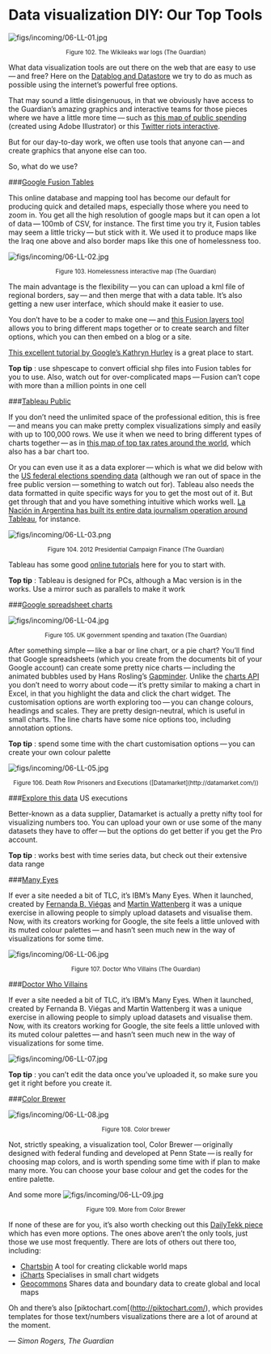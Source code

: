# Data visualization DIY: Our Top Tools

![figs/incoming/06-LL-01.jpg
](http://datajournalismhandbook.org/1.0/en/figs/incoming/06-LL-01.jpg "Figure 102. The Wikileaks war logs (The Guardian)")
<center><small>Figure 102. The Wikileaks war logs (The Guardian)</small></center>

What data visualization tools are out there on the web that are easy to use — and free? Here on the [Datablog and Datastore](http://www.guardian.co.uk/data) we try to do as much as possible using the internet’s powerful free options.

That may sound a little disingenuous, in that we obviously have access to the Guardian’s amazing graphics and interactive teams for those pieces where we have a little more time — such as [this map of public spending](http://www.guardian.co.uk/news/datablog/2011/oct/26/government-spending-department-2010-11) (created using Adobe Illustrator) or this [Twitter riots interactive](http://www.guardian.co.uk/uk/interactive/2011/dec/07/london-riots-twitter).

But for our day-to-day work, we often use tools that anyone can — and create graphics that anyone else can too.

So, what do we use?

###[Google Fusion Tables](http://www.google.com/fusiontables/Home/)

This online database and mapping tool has become our default for producing quick and detailed maps, especially those where you need to zoom in. You get all the high resolution of google maps but it can open a lot of data — 100mb of CSV, for instance. The first time you try it, Fusion tables may seem a little tricky — but stick with it. We used it to produce maps like the Iraq one above and also border maps like this one of homelessness too.

![figs/incoming/06-LL-02.jpg](http://datajournalismhandbook.org/1.0/en/figs/incoming/06-LL-02.jpg "Figure 103. Homelessness interactive map (The Guardian)")
<center><small>Figure 103. Homelessness interactive map (The Guardian)</small></center>

The main advantage is the flexibility — you can can upload a kml file of regional borders, say — and then merge that with a data table. It’s also getting a new user interface, which should make it easier to use.

You don’t have to be a coder to make one — and [this Fusion layers tool](http://gmaps-samples.googlecode.com/svn/trunk/fusiontables/fusiontableslayer_builder.html) allows you to bring different maps together or to create search and filter options, which you can then embed on a blog or a site.

[This excellent tutorial by Google’s Kathryn Hurley](http://sites.google.com/site/fusiontablestalks/talks/fusion-tables-where-2-0-workshop) is a great place to start.

**Top tip** : use shpescape to convert official shp files into Fusion tables for you to use. Also, watch out for over-complicated maps — Fusion can’t cope with more than a million points in one cell

###[Tableau Public](http://www.tableausoftware.com/public)

If you don’t need the unlimited space of the professional edition, this is free — and means you can make pretty complex visualizations simply and easily with up to 100,000 rows. We use it when we need to bring different types of charts together — as in [this map of top tax rates around the world](http://www.guardian.co.uk/news/datablog/interactive/2012/mar/20/top-tax-rates-world), which also has a bar chart too.

Or you can even use it as a data explorer — which is what we did below with the [US federal elections spending data](http://www.guardian.co.uk/news/datablog/2012/feb/02/us-presidential-election-fundraising) (although we ran out of space in the free public version — something to watch out for). Tableau also needs the data formatted in quite specific ways for you to get the most out of it. But get through that and you have something intuitive which works well. [La Nación in Argentina has built its entire data journalism operation around Tableau](http://blogs.lanacion.com.ar/data/), for instance.

![figs/incoming/06-LL-03.png](http://datajournalismhandbook.org/1.0/en/figs/incoming/06-LL-03.png "Figure 104. 2012 Presidential Campaign Finance (The Guardian)")
<center><small>Figure 104. 2012 Presidential Campaign Finance (The Guardian)</small></center>

Tableau has some good [online tutorials](http://www.tableausoftware.com/learn/training) here for you to start with.

**Top tip** : Tableau is designed for PCs, although a Mac version is in the works. Use a mirror such as parallels to make it work

###[Google spreadsheet charts](http://www.google.com/google-d-s/spreadsheets/)

![figs/incoming/06-LL-04.jpg](http://datajournalismhandbook.org/1.0/en/figs/incoming/06-LL-04.jpg "Figure 105. UK government spending and taxation (The Guardian)")
<center><small>Figure 105. UK government spending and taxation (The Guardian)</small></center>

After something simple — like a bar or line chart, or a pie chart? You’ll find that Google spreadsheets (which you create from the documents bit of your Google account) can create some pretty nice charts — including the animated bubbles used by Hans Rosling’s [Gapminder](http://www.gapminder.org/). Unlike the [charts API](http://code.google.com/apis/chart/) you don’t need to worry about code — it’s pretty similar to making a chart in Excel, in that you highlight the data and click the chart widget. The customisation options are worth exploring too — you can change colours, headings and scales. They are pretty design-neutral, which is useful in small charts. The line charts have some nice options too, including annotation options.

**Top tip** : spend some time with the chart customisation options — you can create your own colour palette

![figs/incoming/06-LL-05.jpg](http://datajournalismhandbook.org/1.0/en/figs/incoming/06-LL-05.jpg "Figure 106. Death Row Prisoners and Executions (Datamarket)")
<center><small>Figure 106. Death Row Prisoners and Executions ([Datamarket](http://datamarket.com/))</small></center>

###[Explore this data](http://datamarket.com/data/set/1n0t/#ds=1n0t!1o3i&display=line&m=tg,th,tj) US executions

Better-known as a data supplier, Datamarket is actually a pretty nifty tool for visualizing numbers too. You can upload your own or use some of the many datasets they have to offer — but the options do get better if you get the Pro account.

**Top tip** : works best with time series data, but check out their extensive data range

###[Many Eyes](http://www-958.ibm.com/software/data/cognos/manyeyes/)

If ever a site needed a bit of TLC, it’s IBM’s Many Eyes. When it launched, created by [Fernanda B. Viégas](http://fernandaviegas.com/) and [Martin Wattenberg](http://www.bewitched.com/) it was a unique exercise in allowing people to simply upload datasets and visualise them. Now, with its creators working for Google, the site feels a little unloved with its muted colour palettes — and hasn’t seen much new in the way of visualizations for some time.

![figs/incoming/06-LL-06.jpg](http://datajournalismhandbook.org/1.0/en/figs/incoming/06-LL-06.jpg "Figure 107. Doctor Who Villains (The Guardian)")
<center><small>Figure 107. Doctor Who Villains (The Guardian)</small></center>

###[Doctor Who Villains](http://www.guardian.co.uk/news/datablog/2010/jul/16/doctor-who-villains-list)

If ever a site needed a bit of TLC, it’s IBM’s Many Eyes. When it launched, created by Fernanda B. Viégas and Martin Wattenberg it was a unique exercise in allowing people to simply upload datasets and visualise them. Now, with its creators working for Google, the site feels a little unloved with its muted colour palettes — and hasn’t seen much new in the way of visualizations for some time.

![figs/incoming/06-LL-07.jpg](http://datajournalismhandbook.org/1.0/en/figs/incoming/06-LL-07.jpg)

**Top tip** : you can’t edit the data once you’ve uploaded it, so make sure you get it right before you create it.

###[Color Brewer](http://colorbrewer2.org/)

![figs/incoming/06-LL-08.jpg
](http://datajournalismhandbook.org/1.0/en/figs/incoming/06-LL-08.jpg "Figure 108. Color brewer")
<center><small>Figure 108. Color brewer</small></center>

Not, strictly speaking, a visualization tool, Color Brewer — originally designed with federal funding and developed at Penn State — is really for choosing map colors, and is worth spending some time with if plan to make many more. You can choose your base colour and get the codes for the entire palette.

And some more
![figs/incoming/06-LL-09.jpg](http://datajournalismhandbook.org/1.0/en/figs/incoming/06-LL-09.jpg "Figure 109. More from Color Brewer")
<center><small>Figure 109. More from Color Brewer</small></center>

If none of these are for you, it’s also worth checking out this [DailyTekk piece](http://dailytekk.com/2012/02/27/over-100-incredible-infographic-tools-and-resources/) which has even more options. The ones above aren’t the only tools, just those we use most frequently. There are lots of others out there too, including:

* [Chartsbin](http://chartsbin.com/) A tool for creating clickable world maps
* [iCharts](http://www.icharts.net/) Specialises in small chart widgets
* [Geocommons](http://geocommons.com/) Shares data and boundary data to create global and local maps

Oh and there’s also [piktochart.com[(http://piktochart.com/), which provides templates for those text/numbers visualizations there are a lot of around at the moment.

— *Simon Rogers, The Guardian*
